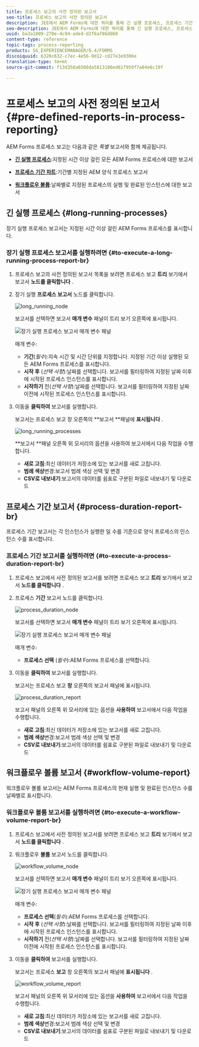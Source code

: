 ```yaml
---
title: 프로세스 보고의 사전 정의된 보고서
seo-title: 프로세스 보고의 사전 정의된 보고서
description: JEE에서 AEM Forms에 대한 쿼리를 통해 긴 실행 프로세스, 프로세스 기간 및 워크플로우 볼륨에 대한 보고서를 만들 수 있습니다.
seo-description: JEE에서 AEM Forms에 대한 쿼리를 통해 긴 실행 프로세스, 프로세스 기간 및 워크플로우 볼륨에 대한 보고서를 만들 수 있습니다.
uuid: ba3a1809-270e-4c94-ade4-d2f6af86d860
content-type: reference
topic-tags: process-reporting
products: SG_EXPERIENCEMANAGER/6.4/FORMS
discoiquuid: 6320c632-c7ec-4e56-9d12-cd27e3e9306e
translation-type: tm+mt
source-git-commit: f13d358a6508da5813186ed61f959f7a84e6c19f

---
```



# 프로세스 보고의 사전 정의된 보고서 {#pre-defined-reports-in-process-reporting}

AEM Forms 프로세스 보고는 다음과 같은 *특별* 보고서와 함께 제공됩니다.

* **[긴 실행 프로세스](/help/forms/using/process-reporting/pre-defined-reports-in-process-reporting.md#p-long-running-processes-p)**:지정된 시간 이상 걸린 모든 AEM Forms 프로세스에 대한 보고서

* **[프로세스 기간 차트](/help/forms/using/process-reporting/pre-defined-reports-in-process-reporting.md#p-process-duration-report-br-p)**:기간별 지정된 AEM 양식 프로세스 보고서

* **[워크플로우 볼륨](/help/forms/using/process-reporting/pre-defined-reports-in-process-reporting.md#p-workflow-volume-report-p)**:날짜별로 지정된 프로세스의 실행 및 완료된 인스턴스에 대한 보고서

## 긴 실행 프로세스 {#long-running-processes}

장기 실행 프로세스 보고서는 지정된 시간 이상 걸린 AEM Forms 프로세스를 표시합니다.

### 장기 실행 프로세스 보고서를 실행하려면 {#to-execute-a-long-running-process-report-br}

1. 프로세스 보고의 사전 정의된 보고서 목록을 보려면 프로세스 보고 **트리** 보기에서 보고서 **노드를 클릭합니다** .
1. 장기 실행 **프로세스 보고서** 노드를 클릭합니다.

   ![long_running_node](assets/long_running_node.png)

   보고서를 선택하면 보고서 **매개 변수** 패널이 트리 보기 오른쪽에 표시됩니다.

   ![장기 실행 프로세스 보고서 매개 변수 패널](assets/report_parameters_panel.png)

   매개 변수:

   * **기간**(*필수*):지속 시간 및 시간 단위를 지정합니다. 지정된 기간 이상 실행된 모든 AEM Forms 프로세스를 표시합니다.
   * **시작 후** (*선택 사항*):날짜를 선택합니다. 보고서를 필터링하여 지정된 날짜 이후에 시작된 프로세스 인스턴스를 표시합니다.
   * **시작하기** 전(*선택 사항*):날짜를 선택합니다. 보고서를 필터링하여 지정된 날짜 이전에 시작된 프로세스 인스턴스를 표시합니다.

1. 이동을 **클릭하여** 보고서를 실행합니다.

   보고서는 프로세스 보고 창 오른쪽의 **보고서 **패널에 **표시됩니다** .

   ![long_running_processes](assets/long_running_processes.png)

   **보고서 **패널 오른쪽 위 모서리의 옵션을 사용하여 보고서에서 다음 작업을 수행합니다.

   * **새로 고침**:최신 데이터가 저장소에 있는 보고서를 새로 고칩니다.
   * **범례 색상**&#x200B;변경:보고서 범례 색상 선택 및 변경
   * **CSV로 내보내기**:보고서의 데이터를 쉼표로 구분된 파일로 내보내기 및 다운로드

## 프로세스 기간 보고서 {#process-duration-report-br}

프로세스 기간 보고서는 각 인스턴스가 실행한 일 수를 기준으로 양식 프로세스의 인스턴스 수를 표시합니다.

### 프로세스 기간 보고서를 실행하려면 {#to-execute-a-process-duration-report-br}

1. 프로세스 보고에서 사전 정의된 보고서를 보려면 프로세스 보고 **트리** 보기에서 보고서 **노드를 클릭합니다** .
1. 프로세스 **기간** 보고서 노드를 클릭합니다.

   ![process_duration_node](assets/process_duration_node.png)

   보고서를 선택하면 보고서 **매개 변수** 패널이 트리 보기 오른쪽에 표시됩니다.

   ![장기 실행 프로세스 보고서 매개 변수 패널](assets/process_duration_params.png)

   매개 변수:

   * **프로세스 선택** (*필수*):AEM Forms 프로세스를 선택합니다.

1. 이동을 **클릭하여** 보고서를 실행합니다.

   보고서는 프로세스 보고 **창** 오른쪽의 보고서 패널에 표시됩니다.

   ![process_duration_report](assets/process_duration_report.png)

   보고서 패널의 오른쪽 위 모서리에 있는 옵션을 **사용하여** 보고서에서 다음 작업을 수행합니다.

   * **새로 고침**:최신 데이터가 저장소에 있는 보고서를 새로 고칩니다.
   * **범례 색상**&#x200B;변경:보고서 범례 색상 선택 및 변경
   * **CSV로 내보내기**:보고서의 데이터를 쉼표로 구분된 파일로 내보내기 및 다운로드

## 워크플로우 볼륨 보고서 {#workflow-volume-report}

워크플로우 볼륨 보고서는 AEM Forms 프로세스의 현재 실행 및 완료된 인스턴스 수를 날짜별로 표시합니다.

### 워크플로우 볼륨 보고서를 실행하려면 {#to-execute-a-workflow-volume-report-br}

1. 프로세스 보고에서 사전 정의된 보고서를 보려면 프로세스 보고 **트리** 보기에서 보고서 **노드를 클릭합니다** .
1. 워크플로우 **볼륨** 보고서 노드를 클릭합니다.

   ![workflow_volume_node](assets/workflow_volume_node.png)

   보고서를 선택하면 보고서 **매개 변수** 패널이 트리 보기 오른쪽에 표시됩니다.

   ![장기 실행 프로세스 보고서 매개 변수 패널](assets/workflow_volume_params.png)

   매개 변수:

   * **프로세스 선택**(*필수*):AEM Forms 프로세스를 선택합니다.
   * **시작 후** (*선택 사항*):날짜를 선택합니다. 보고서를 필터링하여 지정된 날짜 이후에 시작된 프로세스 인스턴스를 표시합니다.
   * **시작하기** 전(*선택 사항*):날짜를 선택합니다. 보고서를 필터링하여 지정된 날짜 이전에 시작된 프로세스 인스턴스를 표시합니다.

1. 이동을 **클릭하여** 보고서를 실행합니다.

   보고서는 프로세스 **보고** 창 오른쪽의 보고서 패널에 **표시됩니다** .

   ![workflow_volume_report](assets/workflow_volume_report.png)

   보고서 패널의 오른쪽 위 모서리에 있는 옵션을 **사용하여** 보고서에서 다음 작업을 수행합니다.

   * **새로 고침**:최신 데이터가 저장소에 있는 보고서를 새로 고칩니다.
   * **범례 색상**&#x200B;변경:보고서 범례 색상 선택 및 변경
   * **CSV로 내보내기**:보고서의 데이터를 쉼표로 구분된 파일로 내보내기 및 다운로드

